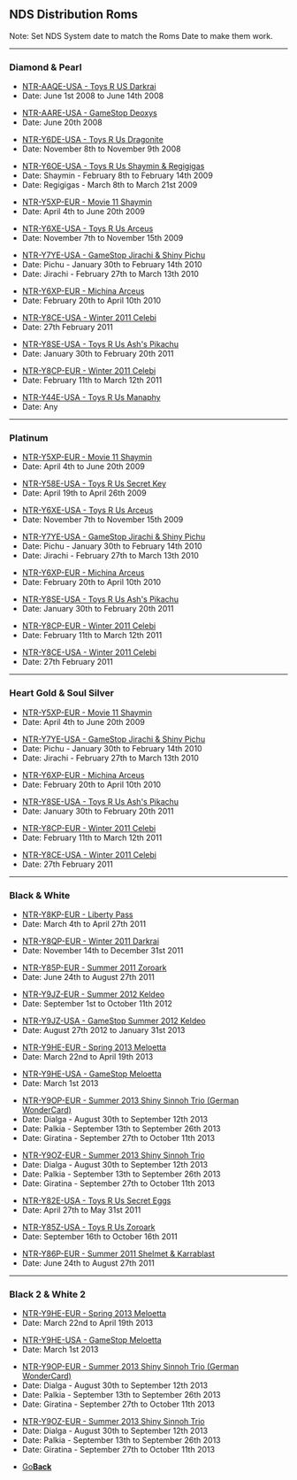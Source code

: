 ## NDS Distribution Roms
Note: Set NDS System date to match the Roms Date to make them work.


---------------------------------------
### Diamond & Pearl
<ul>
            <li><a href="NTR-AAQE-USA - Toys R US Darkrai.nds">NTR-AAQE-USA - Toys R US Darkrai</a></li>
            <li>Date: June 1st 2008 to June 14th 2008</li>
</ul>
<ul>
            <li><a href="NTR-AARE-USA - GameStop Deoxys.nds">NTR-AARE-USA - GameStop Deoxys</a></li>
            <li>Date: June 20th 2008</li>
</ul>
<ul>
            <li><a href="NTR-Y6DE-USA - Toys R Us Dragonite.nds">NTR-Y6DE-USA - Toys R Us Dragonite</a></li>
            <li>Date: November 8th to November 9th 2008</li>
</ul>
<ul>
            <li><a href="NTR-Y6OE-USA - Toys R Us Shaymin & Regigigas.nds">NTR-Y6OE-USA - Toys R Us Shaymin & Regigigas</a></li>
            <li>Date: Shaymin - February 8th to February 14th 2009</li>
            <li>Date: Regigigas - March 8th to March 21st 2009</li>
</ul>
<ul>
            <li><a href="NTR-Y5XP-EUR - Movie 11 Shaymin.nds">NTR-Y5XP-EUR - Movie 11 Shaymin</a></li>
            <li>Date: April 4th to June 20th 2009</li>
</ul>
<ul>
            <li><a href="NTR-Y6XE-USA - Toys R Us Arceus.nds">NTR-Y6XE-USA - Toys R Us Arceus</a></li>
            <li>Date: November 7th to November 15th 2009</li>
</ul>
<ul>
            <li><a href="NTR-Y7YE-USA - GameStop Jirachi & Shiny Pichu.nds">NTR-Y7YE-USA - GameStop Jirachi & Shiny Pichu</a></li>
            <li>Date: Pichu - January 30th to February 14th 2010</li>
            <li>Date: Jirachi - February 27th to March 13th 2010</li>
</ul>
<ul>
            <li><a href="NTR-Y6XP-EUR - Michina Arceus.nds">NTR-Y6XP-EUR - Michina Arceus</a></li>
            <li>Date: February 20th to April 10th 2010</li>
</ul>
<ul>
            <li><a href="NTR-Y8CE-USA - Winter 2011 Celebi.nds">NTR-Y8CE-USA - Winter 2011 Celebi</a></li>
            <li>Date: 27th February 2011</li>
</ul>
<ul>
            <li><a href="NTR-Y8SE-USA - Toys R Us Ash's Pikachu.nds">NTR-Y8SE-USA - Toys R Us Ash's Pikachu</a></li>
            <li>Date: January 30th to February 20th 2011</li>
</ul>
<ul>
            <li><a href="NTR-Y8CP-EUR - Winter 2011 Celebi.nds">NTR-Y8CP-EUR - Winter 2011 Celebi</a></li>
            <li>Date: February 11th to March 12th 2011</li>
</ul>
<ul>
            <li><a href="NTR-Y44E-USA - Toys R Us Manaphy.nds">NTR-Y44E-USA - Toys R Us Manaphy</a></li>
            <li>Date: Any</li>
</ul>


---------------------------------------
### Platinum
<ul>
            <li><a href="">NTR-Y5XP-EUR - Movie 11 Shaymin</a></li>
            <li>Date: April 4th to June 20th 2009</li>
</ul>
<ul>
            <li><a href="">NTR-Y58E-USA - Toys R Us Secret Key</a></li>
            <li>Date: April 19th to April 26th 2009</li>
</ul>
<ul>
            <li><a href="">NTR-Y6XE-USA - Toys R Us Arceus</a></li>
            <li>Date: November 7th to November 15th 2009</li>
</ul>
<ul>
            <li><a href="">NTR-Y7YE-USA - GameStop Jirachi & Shiny Pichu</a></li>
            <li>Date: Pichu - January 30th to February 14th 2010</li>
            <li>Date: Jirachi - February 27th to March 13th 2010</li>
</ul>
<ul>
            <li><a href="">NTR-Y6XP-EUR - Michina Arceus</a></li>
            <li>Date: February 20th to April 10th 2010</li>
</ul>
<ul>
            <li><a href="">NTR-Y8SE-USA - Toys R Us Ash's Pikachu</a></li>
            <li>Date: January 30th to February 20th 2011</li>
</ul>
<ul>
            <li><a href="">NTR-Y8CP-EUR - Winter 2011 Celebi</a></li>
            <li>Date: February 11th to March 12th 2011</li>
</ul>
<ul>
            <li><a href="">NTR-Y8CE-USA - Winter 2011 Celebi</a></li>
            <li>Date: 27th February 2011</li>
</ul>


---------------------------------------
### Heart Gold & Soul Silver
<ul>
            <li><a href="">NTR-Y5XP-EUR - Movie 11 Shaymin</a></li>
            <li>Date: April 4th to June 20th 2009</li>
</ul>
<ul>
            <li><a href="">NTR-Y7YE-USA - GameStop Jirachi & Shiny Pichu</a></li>
            <li>Date: Pichu - January 30th to February 14th 2010</li>
            <li>Date: Jirachi - February 27th to March 13th 2010</li>
</ul>
<ul>
            <li><a href="">NTR-Y6XP-EUR - Michina Arceus</a></li>
            <li>Date: February 20th to April 10th 2010</li>
</ul>
<ul>
            <li><a href="">NTR-Y8SE-USA - Toys R Us Ash's Pikachu</a></li>
            <li>Date: January 30th to February 20th 2011</li>
</ul>
<ul>
            <li><a href="">NTR-Y8CP-EUR - Winter 2011 Celebi</a></li>
            <li>Date: February 11th to March 12th 2011</li>
</ul>
<ul>
            <li><a href="">NTR-Y8CE-USA - Winter 2011 Celebi</a></li>
            <li>Date: 27th February 2011</li>
</ul>


---------------------------------------
### Black & White
<ul>
            <li><a href="">NTR-Y8KP-EUR - Liberty Pass</a></li>
            <li>Date: March 4th to April 27th 2011</li>
</ul>
<ul>
            <li><a href="">NTR-Y8QP-EUR - Winter 2011 Darkrai</a></li>
            <li>Date: November 14th to December 31st 2011</li>
</ul>
<ul>
            <li><a href="">NTR-Y85P-EUR - Summer 2011 Zoroark</a></li>
            <li>Date: June 24th to August 27th 2011</li>
</ul>
<ul>
            <li><a href="">NTR-Y9JZ-EUR - Summer 2012 Keldeo</a></li>
            <li>Date: September 1st to October 11th 2012</li>
</ul>
<ul>
            <li><a href="">NTR-Y9JZ-USA - GameStop Summer 2012 Keldeo</a></li>
            <li>Date: August 27th 2012 to January 31st 2013</li>
</ul>
<ul>
            <li><a href="">NTR-Y9HE-EUR - Spring 2013 Meloetta</a></li>
            <li>Date: March 22nd to April 19th 2013</li>
</ul>
<ul>
            <li><a href="">NTR-Y9HE-USA - GameStop Meloetta</a></li>
            <li>Date: March 1st 2013</li>
</ul>
<ul>
            <li><a href="">NTR-Y9OP-EUR - Summer 2013 Shiny Sinnoh Trio (German WonderCard)</a></li>
            <li>Date: Dialga - August 30th to September 12th 2013</li>
            <li>Date: Palkia - September 13th to September 26th 2013</li>
            <li>Date: Giratina - September 27th to October 11th 2013</li>
</ul>
<ul>
            <li><a href="">NTR-Y9OZ-EUR - Summer 2013 Shiny Sinnoh Trio</a></li>
            <li>Date: Dialga - August 30th to September 12th 2013</li>
            <li>Date: Palkia - September 13th to September 26th 2013</li>
            <li>Date: Giratina - September 27th to October 11th 2013</li>
</ul>
<ul>
            <li><a href="">NTR-Y82E-USA - Toys R Us Secret Eggs</a></li>
            <li>Date: April 27th to May 31st 2011</li>
</ul>
<ul>
            <li><a href="">NTR-Y85Z-USA - Toys R Us Zoroark</a></li>
            <li>Date: September 16th to October 16th 2011</li>
</ul>
<ul>
            <li><a href="">NTR-Y86P-EUR - Summer 2011 Shelmet & Karrablast</a></li>
            <li>Date: June 24th to August 27th 2011</li>
</ul>


---------------------------------------
### Black 2 & White 2
<ul>
            <li><a href="">NTR-Y9HE-EUR - Spring 2013 Meloetta</a></li>
            <li>Date: March 22nd to April 19th 2013</li>
</ul>
<ul>
            <li><a href="">NTR-Y9HE-USA - GameStop Meloetta</a></li>
            <li>Date: March 1st 2013</li>
</ul>
<ul>
            <li><a href="">NTR-Y9OP-EUR - Summer 2013 Shiny Sinnoh Trio (German WonderCard)</a></li>
            <li>Date: Dialga - August 30th to September 12th 2013</li>
            <li>Date: Palkia - September 13th to September 26th 2013</li>
            <li>Date: Giratina - September 27th to October 11th 2013</li>
</ul>
<ul>
            <li><a href="">NTR-Y9OZ-EUR - Summer 2013 Shiny Sinnoh Trio</a></li>
            <li>Date: Dialga - August 30th to September 12th 2013</li>
            <li>Date: Palkia - September 13th to September 26th 2013</li>
            <li>Date: Giratina - September 27th to October 11th 2013</li>
</ul>

<onebutton>
<ul>
            <li><a href="../">Go<strong>Back</strong></a></li>
          </ul>
</onebutton>
